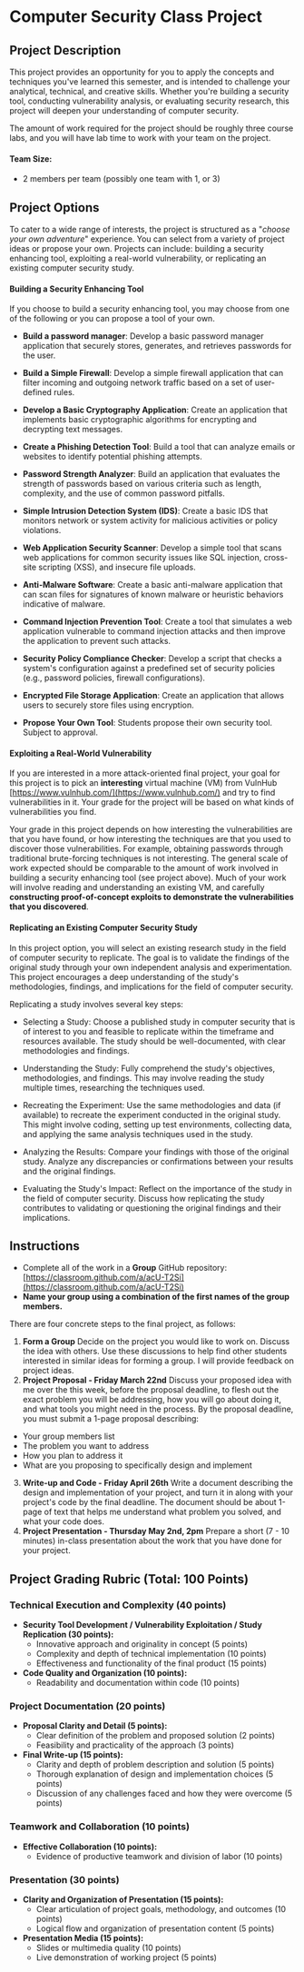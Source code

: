 # Computer Security Class Project

## Project Description

This project provides an opportunity for you to apply the concepts and techniques you've learned this semester, and is intended to challenge your analytical, technical, and creative skills. Whether you're building a security tool, conducting vulnerability analysis, or evaluating security research, this project will deepen your understanding of computer security.

The amount of work required for the project should be roughly three course labs, and you will have lab time to work with your team on the project. 

#### Team Size: 
* 2 members per team (possibly one team with 1, or 3)

## Project Options

To cater to a wide range of interests, the project is structured as a "_choose your own adventure_" experience. You can select from a variety of project ideas or propose your own. Projects can include: building a security enhancing tool, exploiting a real-world vulnerability, or replicating an existing computer security study. 

#### Building a Security Enhancing Tool 

If you choose to build a security enhancing tool, you may choose from one of the following or you can propose a tool of your own. 

- **Build a password manager**: Develop a basic password manager application that securely stores, generates, and retrieves passwords for the user.

- **Build a Simple Firewall**: Develop a simple firewall application that can filter incoming and outgoing network traffic based on a set of user-defined rules. 
    
- **Develop a Basic Cryptography Application**: Create an application that implements basic cryptographic algorithms for encrypting and decrypting text messages. 
    
- **Create a Phishing Detection Tool**: Build a tool that can analyze emails or websites to identify potential phishing attempts. 
    
- **Password Strength Analyzer**: Build an application that evaluates the strength of passwords based on various criteria such as length, complexity, and the use of common password pitfalls.
    
- **Simple Intrusion Detection System (IDS)**: Create a basic IDS that monitors network or system activity for malicious activities or policy violations. 
    
- **Web Application Security Scanner**: Develop a simple tool that scans web applications for common security issues like SQL injection, cross-site scripting (XSS), and insecure file uploads.
    
- **Anti-Malware Software**: Create a basic anti-malware application that can scan files for signatures of known malware or heuristic behaviors indicative of malware. 
    
- **Command Injection Prevention Tool**: Create a tool that simulates a web application vulnerable to command injection attacks and then improve the application to prevent such attacks. 
    
- **Security Policy Compliance Checker**: Develop a script that checks a system's configuration against a predefined set of security policies (e.g., password policies, firewall configurations).
    
- **Encrypted File Storage Application**: Create an application that allows users to securely store files using encryption. 
    
- **Propose Your Own Tool**: Students propose their own security tool.  Subject to approval. 


#### Exploiting a Real-World Vulnerability

If you are interested in a more attack-oriented final project, your goal for this project is to pick an __interesting__ virtual machine (VM) from VulnHub [https://www.vulnhub.com/](https://www.vulnhub.com/) and try to find vulnerabilities in it. Your grade for the project will be based on what kinds of vulnerabilities you find. 

Your grade in this project depends on how interesting the vulnerabilities are that you have found, or how interesting the techniques are that you used to discover those vulnerabilities. For example, obtaining passwords through traditional brute-forcing techniques is not interesting. The general scale of work expected should be comparable to the amount of work involved in building a security enhancing tool (see project above). Much of your work will involve reading and understanding an existing VM, and carefully __constructing proof-of-concept exploits to demonstrate the vulnerabilities that you discovered__.


#### Replicating an Existing Computer Security Study

In this project option, you will select an existing research study in the field of computer security to replicate. The goal is to validate the findings of the original study through your own independent analysis and experimentation. This project encourages a deep understanding of the study's methodologies, findings, and implications for the field of computer security.

Replicating a study involves several key steps:

- Selecting a Study: Choose a published study in computer security that is of interest to you and feasible to replicate within the timeframe and resources available. The study should be well-documented, with clear methodologies and findings.

- Understanding the Study: Fully comprehend the study's objectives, methodologies, and findings. This may involve reading the study multiple times, researching the techniques used.

- Recreating the Experiment: Use the same methodologies and data (if available) to recreate the experiment conducted in the original study. This might involve coding, setting up test environments, collecting data, and applying the same analysis techniques used in the study.

- Analyzing the Results: Compare your findings with those of the original study. Analyze any discrepancies or confirmations between your results and the original findings.

- Evaluating the Study's Impact: Reflect on the importance of the study in the field of computer security. Discuss how replicating the study contributes to validating or questioning the original findings and their implications.



## Instructions

- Complete all of the work in a __Group__ GitHub repository: [https://classroom.github.com/a/acU-T2Si](https://classroom.github.com/a/acU-T2Si)
- __Name your group using a combination of the first names of the group members.__ 

There are four concrete steps to the final project, as follows:

1. __Form a Group__
Decide on the project you would like to work on. Discuss the idea with others. Use these discussions to help find other students interested in similar ideas for forming a group. I will provide feedback on project ideas.
2. __Project Proposal - Friday March 22nd__
Discuss your proposed idea with me over the this week, before the proposal deadline, to flesh out the exact problem you will be addressing, how you will go about doing it, and what tools you might need in the process. By the proposal deadline, you must submit a 1-page proposal describing:
- Your group members list
- The problem you want to address
- How you plan to address it
- What are you proposing to specifically design and implement
3. __Write-up and Code - Friday April 26th__
Write a document describing the design and implementation of your project, and turn it in along with your project's code by the final deadline. The document should be about 1-page of text that helps me understand what problem you solved, and what your code does. 
4. __Project Presentation - Thursday May 2nd, 2pm__
Prepare a short (7 - 10 minutes) in-class presentation about the work that you have done for your project. 

## Project Grading Rubric (Total: 100 Points)

### Technical Execution and Complexity (40 points)
- **Security Tool Development / Vulnerability Exploitation / Study Replication (30 points):** 
  - Innovative approach and originality in concept (5 points)
  - Complexity and depth of technical implementation (10 points)
  - Effectiveness and functionality of the final product (15 points)
- **Code Quality and Organization (10 points):**
  - Readability and documentation within code (10 points)

### Project Documentation (20 points)
- **Proposal Clarity and Detail (5 points):**
  - Clear definition of the problem and proposed solution (2 points)
  - Feasibility and practicality of the approach (3 points)
- **Final Write-up (15 points):**
  - Clarity and depth of problem description and solution (5 points)
  - Thorough explanation of design and implementation choices (5 points)
  - Discussion of any challenges faced and how they were overcome (5 points)

### Teamwork and Collaboration (10 points)
- **Effective Collaboration (10 points):**
  - Evidence of productive teamwork and division of labor (10 points)

### Presentation (30 points)
- **Clarity and Organization of Presentation (15 points):**
  - Clear articulation of project goals, methodology, and outcomes (10 points)
  - Logical flow and organization of presentation content (5 points)
- **Presentation Media (15 points):**
  - Slides or multimedia quality (10 points)
  - Live demonstration of working project (5 points)

